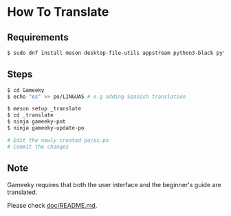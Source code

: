 # How To Translate

## Requirements

```bash
$ sudo dnf install meson desktop-file-utils appstream python3-black python3-pyflakes python3-mypy python3-pytest python3-pytest-timeout python3-gobject gtk4-devel
```

## Steps

```bash
$ cd Gameeky
$ echo "es" >> po/LINGUAS # e.g adding Spanish translation

$ meson setup _translate
$ cd _translate
$ ninja gameeky-pot
$ ninja gameeky-update-po

# Edit the newly created po/es.po
# Commit the changes
```

## Note

Gameeky requires that both the user interface and the beginner's guide are translated.

Please check [doc/README.md](../doc/README.md).
